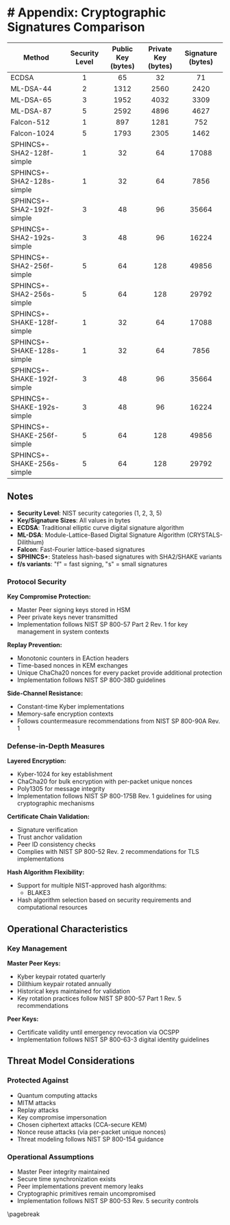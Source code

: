 # # Appendix: Cryptographic Signatures Comparison

| Method | Security Level | Public Key (bytes) | Private Key (bytes) | Signature (bytes) |
|--------|:--------------:|:------------------:|:-------------------:|:-----------------:|
| ECDSA | 1 | 65 | 32 | 71 |
| ML-DSA-44 | 2 | 1312 | 2560 | 2420 |
| ML-DSA-65 | 3 | 1952 | 4032 | 3309 |
| ML-DSA-87 | 5 | 2592 | 4896 | 4627 |
| Falcon-512 | 1 | 897 | 1281 | 752 |
| Falcon-1024 | 5 | 1793 | 2305 | 1462 |
| SPHINCS+-SHA2-128f-simple | 1 | 32 | 64 | 17088 |
| SPHINCS+-SHA2-128s-simple | 1 | 32 | 64 | 7856 |
| SPHINCS+-SHA2-192f-simple | 3 | 48 | 96 | 35664 |
| SPHINCS+-SHA2-192s-simple | 3 | 48 | 96 | 16224 |
| SPHINCS+-SHA2-256f-simple | 5 | 64 | 128 | 49856 |
| SPHINCS+-SHA2-256s-simple | 5 | 64 | 128 | 29792 |
| SPHINCS+-SHAKE-128f-simple | 1 | 32 | 64 | 17088 |
| SPHINCS+-SHAKE-128s-simple | 1 | 32 | 64 | 7856 |
| SPHINCS+-SHAKE-192f-simple | 3 | 48 | 96 | 35664 |
| SPHINCS+-SHAKE-192s-simple | 3 | 48 | 96 | 16224 |
| SPHINCS+-SHAKE-256f-simple | 5 | 64 | 128 | 49856 |
| SPHINCS+-SHAKE-256s-simple | 5 | 64 | 128 | 29792 |

## Notes

- **Security Level**: NIST security categories (1, 2, 3, 5)
- **Key/Signature Sizes**: All values in bytes
- **ECDSA**: Traditional elliptic curve digital signature algorithm
- **ML-DSA**: Module-Lattice-Based Digital Signature Algorithm (CRYSTALS-Dilithium)
- **Falcon**: Fast-Fourier lattice-based signatures
- **SPHINCS+**: Stateless hash-based signatures with SHA2/SHAKE variants
- **f/s variants**: "f" = fast signing, "s" = small signatures

### Protocol Security

**Key Compromise Protection:**
- Master Peer signing keys stored in HSM
- Peer private keys never transmitted
- Implementation follows NIST SP 800-57 Part 2 Rev. 1 for key management in system contexts

**Replay Prevention:**
- Monotonic counters in EAction headers
- Time-based nonces in KEM exchanges
- Unique ChaCha20 nonces for every packet provide additional protection
- Implementation follows NIST SP 800-38D guidelines

**Side-Channel Resistance:**
- Constant-time Kyber implementations
- Memory-safe encryption contexts
- Follows countermeasure recommendations from NIST SP 800-90A Rev. 1

### Defense-in-Depth Measures

**Layered Encryption:**
- Kyber-1024 for key establishment
- ChaCha20 for bulk encryption with per-packet unique nonces
- Poly1305 for message integrity
- Implementation follows NIST SP 800-175B Rev. 1 guidelines for using cryptographic mechanisms

**Certificate Chain Validation:**
- Signature verification
- Trust anchor validation
- Peer ID consistency checks
- Complies with NIST SP 800-52 Rev. 2 recommendations for TLS implementations

**Hash Algorithm Flexibility:**
- Support for multiple NIST-approved hash algorithms:
  - BLAKE3
- Hash algorithm selection based on security requirements and computational resources

## Operational Characteristics

### Key Management

**Master Peer Keys:**
- Kyber keypair rotated quarterly
- Dilithium keypair rotated annually
- Historical keys maintained for validation
- Key rotation practices follow NIST SP 800-57 Part 1 Rev. 5 recommendations

**Peer Keys:**
- Certificate validity until emergency revocation via OCSPP
- Implementation follows NIST SP 800-63-3 digital identity guidelines

## Threat Model Considerations

### Protected Against
- Quantum computing attacks
- MITM attacks
- Replay attacks
- Key compromise impersonation
- Chosen ciphertext attacks (CCA-secure KEM)
- Nonce reuse attacks (via per-packet unique nonces)
- Threat modeling follows NIST SP 800-154 guidance

### Operational Assumptions
- Master Peer integrity maintained
- Secure time synchronization exists
- Peer implementations prevent memory leaks
- Cryptographic primitives remain uncompromised
- Implementation follows NIST SP 800-53 Rev. 5 security controls



\pagebreak